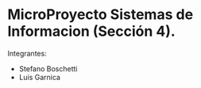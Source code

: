 # MicroProyecto Sistemas de Informacion (Sección 4).

Integrantes:
- Stefano Boschetti
- Luis Garnica
